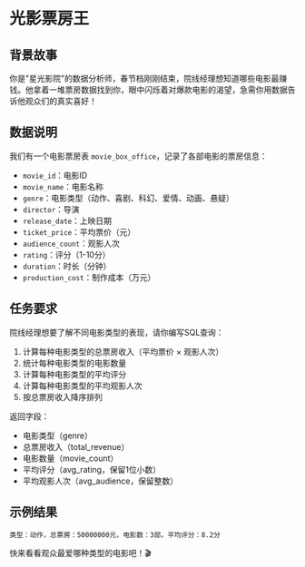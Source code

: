 # 光影票房王

## 背景故事
你是"星光影院"的数据分析师，春节档刚刚结束，院线经理想知道哪些电影最赚钱。他拿着一堆票房数据找到你，眼中闪烁着对爆款电影的渴望，急需你用数据告诉他观众们的真实喜好！

## 数据说明
我们有一个电影票房表 `movie_box_office`，记录了各部电影的票房信息：

- `movie_id`：电影ID
- `movie_name`：电影名称
- `genre`：电影类型（动作、喜剧、科幻、爱情、动画、悬疑）
- `director`：导演
- `release_date`：上映日期
- `ticket_price`：平均票价（元）
- `audience_count`：观影人次
- `rating`：评分（1-10分）
- `duration`：时长（分钟）
- `production_cost`：制作成本（万元）

## 任务要求
院线经理想要了解不同电影类型的表现，请你编写SQL查询：

1. 计算每种电影类型的总票房收入（平均票价 × 观影人次）
2. 统计每种电影类型的电影数量
3. 计算每种电影类型的平均评分
4. 计算每种电影类型的平均观影人次
5. 按总票房收入降序排列

返回字段：
- 电影类型（genre）
- 总票房收入（total_revenue）
- 电影数量（movie_count）
- 平均评分（avg_rating，保留1位小数）
- 平均观影人次（avg_audience，保留整数）

## 示例结果
```
类型：动作，总票房：50000000元，电影数：3部，平均评分：8.2分
```

快来看看观众最爱哪种类型的电影吧！🎬 